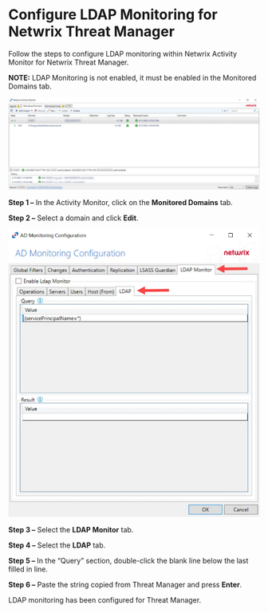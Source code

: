 # Configure LDAP Monitoring for Netwrix Threat Manager

Follow the steps to configure LDAP monitoring within Netwrix Activity Monitor for Netwrix Threat
Manager.

**NOTE:** LDAP Monitoring is not enabled, it must be enabled in the Monitored Domains tab.

![Activity Monitor with SD Only](../../../../../../static/img/product_docs/activitymonitor/activitymonitor/admin/monitoreddomains/actiivtymonitordomainsdonly.webp)

**Step 1 –** In the Activity Monitor, click on the **Monitored Domains** tab.

**Step 2 –** Select a domain and click **Edit**.

![LDAP Monitoring Configuration for Threat Manager](../../../../../../static/img/product_docs/activitymonitor/activitymonitor/admin/monitoreddomains/sdldapmonitoring.webp)

**Step 3 –** Select the **LDAP Monitor** tab.

**Step 4 –** Select the **LDAP** tab.

**Step 5 –** In the “Query” section, double-click the blank line below the last filled in line.

**Step 6 –** Paste the string copied from Threat Manager and press **Enter**.

LDAP monitoring has been configured for Threat Manager.
